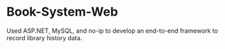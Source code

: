 # Book-System-Web
Used ASP.NET, MySQL, and no-ip to develop an end-to-end framework to record library history data.
